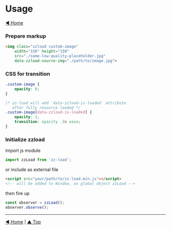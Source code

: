 # Usage

[◄ Home](../index.md)

### Prepare markup

```html
<img class="zzload custom-image" 
    width="150" height="150"
    src="./some-low-quality-placeholder.jpg"
    data-zzload-source-img="./path/to/image.jpg">
```

### CSS for transition

```css
.custom-image {
    opacity: 0;
}

/* zz-load will add `data-zzload-is-loaded` attribute
   after fully resource loaded */
.custom-image[data-zzload-is-loaded] {
    opacity: 1;
    transition: opacity .3s ease;
}
```

### Initialize zzload

import js module

```js
import zzLoad from 'zz-load';
```

or include as external file

```html
<script src="your/path/to/zz-load.min.js"></script>
<!-- will be added to Window, as global object zzLoad -->
```

then fire up

```js
const observer = zzLoad();
observer.observe();
```

----

[◄ Home](../index.md) | [▲ Top](#)
